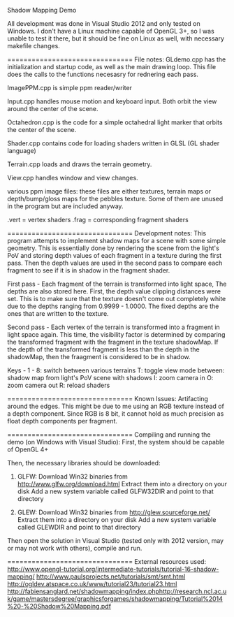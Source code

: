 Shadow Mapping Demo

All development was done in Visual Studio 2012 and only tested on Windows.
I don't have a Linux machine capable of OpenGL 3+, so I was unable to test it
there, but it should be fine on Linux as well, with necessary makefile changes.


===============================
File notes:
GLdemo.cpp has the initialization and startup code, as well as the
main drawing loop. This file does the calls to the functions necesasry for
rednering each pass.

ImagePPM.cpp is simple ppm reader/writer

Input.cpp handles mouse motion and keyboard input. Both orbit the view
around the center of the scene.

Octahedron.cpp is the code for a simple octahedral light marker that orbits
the center of the scene.

Shader.cpp contains code for loading shaders written in GLSL (GL shader
language)

Terrain.cpp loads and draws the terrain geometry.

View.cpp handles window and view changes.

various ppm image files: these files are either textures, terrain maps
or depth/bump/gloss maps for the pebbles texture. Some of them are
unused in the program but are included anyway.

.vert = vertex shaders
.frag = corresponding fragment shaders


===============================
Development notes:
This program attempts to implement shadow maps for a scene with some simple
geometry. This is essentially done by rendering the scene from the light's
PoV and storing depth values of each fragment in a texture during the first
pass. Then the depth values are used in the second pass to compare each
fragment to see if it is in shadow in the fragment shader.

First pass -
Each fragment of the terrain is transformed into light space, The depths are
also stored here. First, the depth value clipping distances were set. This is to
make sure that the texture doesn't come out completely white due to the depths
ranging from 0.9999 - 1.0000. The fixed depths are the ones that are written
to the texture.

Second pass -
Each vertex of the terrain is transformed into a fragment in light space again.
This time, the visibility factor is determined by comparing the transformed
fragment with the fragment in the texture shadowMap. If the depth of the
transformed fragment is less than the depth in the shadowMap, then the fraagment
is considered to be in shadow.

Keys -
    1 - 8: switch between various terrains
    T: toggle view mode between:
               shadow map from light's PoV
               scene with shadows
    I: zoom camera in
    O: zoom camera out
    R: reload shaders


===============================
Known Issues:
Artifacting around the edges. This might be due to me using an RGB texture
instead of a depth component. Since RGB is 8 bit, it cannot hold as much
precision as float depth components per fragment.


===============================
Compiling and running the demo (on Windows with Visual Studio):
First, the system should be capable of OpenGL 4+

Then, the necessary libraries should be downloaded:
1. GLFW:
    Download Win32 binaries from http://www.glfw.org/download.html
    Extract them into a directory on your disk
    Add a new system variable called GLFW32DIR and point to that directory
    
2. GLEW:
    Download Win32 binaries from http://glew.sourceforge.net/
    Extract them into a directory on your disk
    Add a new system variable called GLEWDIR and point to that directory
    
Then open the solution in Visual Studio (tested only with 2012 version, may or
may not work with others), compile and run.


===============================
External resources used:
http://www.opengl-tutorial.org/intermediate-tutorials/tutorial-16-shadow-mapping/
http://www.paulsprojects.net/tutorials/smt/smt.html
http://ogldev.atspace.co.uk/www/tutorial23/tutorial23.html
http://fabiensanglard.net/shadowmapping/index.phphttp://research.ncl.ac.uk/game/mastersdegree/graphicsforgames/shadowmapping/Tutorial%2014%20-%20Shadow%20Mapping.pdf

